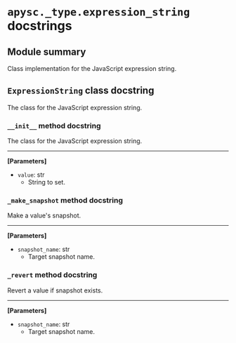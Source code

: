 # `apysc._type.expression_string` docstrings

## Module summary

Class implementation for the JavaScript expression string.

## `ExpressionString` class docstring

The class for the JavaScript expression string.

### `__init__` method docstring

The class for the JavaScript expression string.<hr>

**[Parameters]**

- `value`: str
  - String to set.

### `_make_snapshot` method docstring

Make a value's snapshot.<hr>

**[Parameters]**

- `snapshot_name`: str
  - Target snapshot name.

### `_revert` method docstring

Revert a value if snapshot exists.<hr>

**[Parameters]**

- `snapshot_name`: str
  - Target snapshot name.
